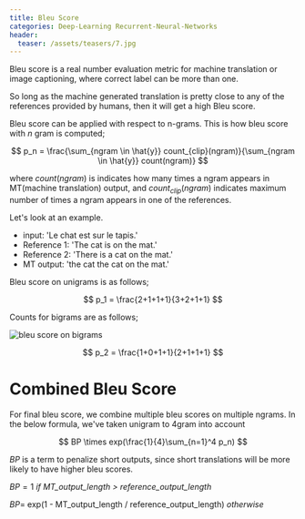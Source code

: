 ```yaml
---
title: Bleu Score
categories: Deep-Learning Recurrent-Neural-Networks
header:
  teaser: /assets/teasers/7.jpg
---
```


Bleu score is a real number evaluation metric for machine translation or image captioning, where correct label can be more than one.

So long as the machine generated translation is pretty close to any of the references provided by humans, then it will get a high Bleu score.

Bleu score can be applied with respect to n-grams. This is how bleu score with $n$ gram is computed;

$$
p_n = \frac{\sum_{ngram \in \hat{y}} count_{clip}(ngram)}{\sum_{ngram \in \hat{y}} count(ngram)}
$$

where $count(ngram)$ is indicates how many times a ngram appears in MT(machine translation) output, and $count_{clip}(ngram)$ indicates maximum number of times a ngram appears in one of the references.

Let's look at an example.
* input: 'Le chat est sur le tapis.'
* Reference 1: 'The cat is on the mat.'
* Reference 2: 'There is a cat on the mat.'
* MT output: 'the cat the cat on the mat.'

Bleu score on unigrams is as follows;

$$
p_1 = \frac{2+1+1+1}{3+2+1+1}
$$

Counts for bigrams are as follows;

![bleu score on bigrams](https://lh3.googleusercontent.com/kG2KHltxCfzv1oj5Ggr1gTvGFrB4PfOBLjY7HbV9SKQvkMwgab4ORkWqDhJ9NKXiz2nsLhox40kPHtkKyvJLwae-Tmet_qWNtAzdgQ0TSivj2ODZsQX4ZzGiyP6kG18vmg3uZhnZ3Q=w2400)

$$
p_2 = \frac{1+0+1+1}{2+1+1+1}
$$

# Combined Bleu Score

For final bleu score, we combine multiple bleu scores on multiple ngrams. In the below formula, we've taken unigram to 4gram into account

$$
BP \times exp(\frac{1}{4}\sum_{n=1}^4 p_n)
$$

$BP$ is a term to penalize short outputs, since short translations will be more likely to have higher bleu scores.

$BP=1$ *if MT_output_length > reference_output_length*

$BP=$ exp(1 - MT_output_length / reference_output_length) *otherwise*
